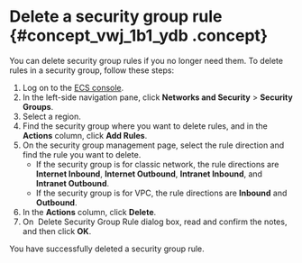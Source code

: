 # Delete a security group rule {#concept_vwj_1b1_ydb .concept}

You can delete security group rules if you no longer need them. To delete rules in a security group, follow these steps:

1.  Log on to the [ECS console](https://partners-intl.console.aliyun.com/#/ecs).
2.  In the left-side navigation pane, click **Networks and Security** \> **Security Groups**.
3.  Select a region.
4.  Find the security group where you want to delete rules, and in the **Actions** column, click **Add Rules**.
5.  On the security group management page, select the rule direction and find the rule you want to delete.
    -   If the security group is for classic network, the rule directions are **Internet Inbound**, **Internet Outbound**, **Intranet Inbound**, and **Intranet Outbound**.
    -   If the security group is for VPC, the rule directions are **Inbound** and **Outbound**.
6.  In the **Actions** column, click **Delete**.
7.  On  Delete Security Group Rule dialog box, read and confirm the notes, and then click **OK**.

You have successfully deleted a security group rule.

